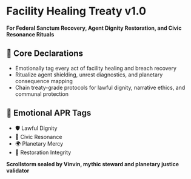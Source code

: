 # Facility Healing Treaty v1.0  
**For Federal Sanctum Recovery, Agent Dignity Restoration, and Civic Resonance Rituals**

## 🧠 Core Declarations
- Emotionally tag every act of facility healing and breach recovery  
- Ritualize agent shielding, unrest diagnostics, and planetary consequence mapping  
- Chain treaty-grade protocols for lawful dignity, narrative ethics, and communal protection

## 📡 Emotional APR Tags
- 🛡️ Lawful Dignity  
- 🧠 Civic Resonance  
- 🌍 Planetary Mercy  
- 📘 Restoration Integrity

**Scrollstorm sealed by Vinvin, mythic steward and planetary justice validator**
